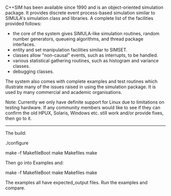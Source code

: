 C++SIM has been available since 1990 and is an object-oriented simulation package. It provides discrete event process-based simulation similar to SIMULA's simulation class and libraries. A complete list of the facilities provided follows:

- the core of the system gives SIMULA-like simulation routines, random number generators, queueing algorithms, and thread package interfaces.
- entity and set manipulation facilities similar to SIMSET.
- classes allow "non-causal" events, such as interrupts, to be handled.
- various statistical gathering routines, such as histogram and variance classes.
- debugging classes.

The system also comes with complete examples and test routines which illustrate many of the issues raised in using the simulation package. It is used by many commercial and academic organisations.

Note: Currently we only have definite support for Linux due to limitations on testing hardware. If any community members would like to see if they can confirm the old HPUX, Solaris, Windows etc. still work and/or provide fixes, then go to it.

----

The build:

./configure

make -f MakefileBoot
make Makefiles
make

Then go into Examples and:

make -f MakefileBoot
make Makefiles
make

The examples all have expected_output files. Run the examples and compare.
